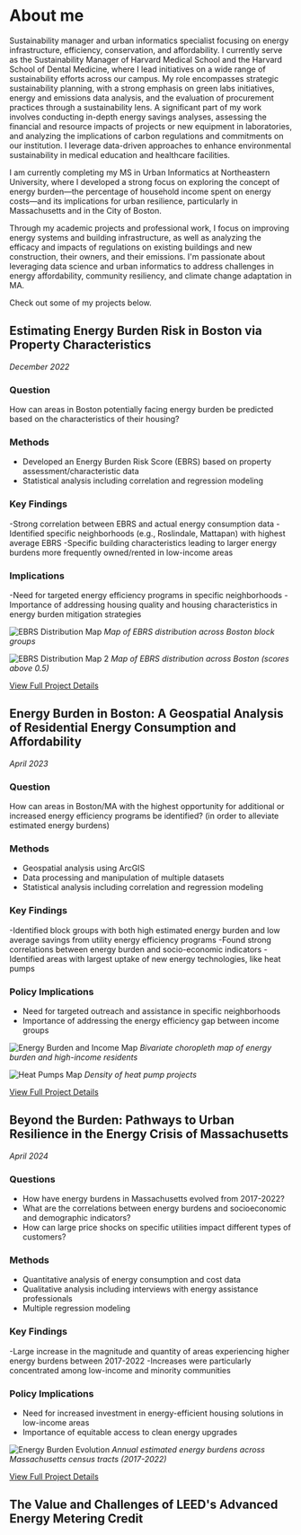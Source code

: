 # About me
Sustainability manager and urban informatics specialist focusing on energy infrastructure, efficiency, conservation, and affordability. I currently serve as the Sustainability Manager of Harvard Medical School and the Harvard School of Dental Medicine, where I lead initiatives on a wide range of sustainability efforts across our campus. My role encompasses strategic sustainability planning, with a strong emphasis on green labs initiatives, energy and emissions data analysis, and the evaluation of procurement practices through a sustainability lens.
A significant part of my work involves conducting in-depth energy savings analyses, assessing the financial and resource impacts of projects or new equipment in laboratories, and analyzing the implications of carbon regulations and commitments on our institution. I leverage data-driven approaches to enhance environmental sustainability in medical education and healthcare facilities.

I am currently completing my MS in Urban Informatics at Northeastern University, where I developed a strong focus on exploring the concept of energy burden—the percentage of household income spent on energy costs—and its implications for urban resilience, particularly in Massachusetts and in the City of Boston.

Through my academic projects and professional work, I focus on improving energy systems and building infrastructure, as well as analyzing the efficacy and impacts of regulations on existing buildings and new construction, their owners, and their emissions. I'm passionate about leveraging data science and urban informatics to address challenges in energy affordability, community resiliency, and climate change adaptation in MA. 

Check out some of my projects below. 

## Estimating Energy Burden Risk in Boston via Property Characteristics
*December 2022*

### Question
How can areas in Boston potentially facing energy burden be predicted based on the characteristics of their housing?

### Methods
- Developed an Energy Burden Risk Score (EBRS) based on property assessment/characteristic data
- Statistical analysis including correlation and regression modeling

### Key Findings
-Strong correlation between EBRS and actual energy consumption data
-Identified specific neighborhoods (e.g., Roslindale, Mattapan) with highest average EBRS 
-Specific building characteristics leading to larger energy burdens more frequently owned/rented in low-income areas


### Implications
-Need for targeted energy efficiency programs in specific neighborhoods
-Importance of addressing housing quality and housing characteristics in energy burden mitigation strategies 

![EBRS Distribution Map](/assets/img/ebrs_distribution_map_bg.png)
*Map of EBRS distribution across Boston block groups*

![EBRS Distribution Map 2](/assets/img/ebrs_distribution_map_5.png)
*Map of EBRS distribution across Boston (scores above 0.5)*

[View Full Project Details](project1.md)

## Energy Burden in Boston: A Geospatial Analysis of Residential Energy Consumption and Affordability
*April 2023*

### Question
How can areas in Boston/MA with the highest opportunity for additional or increased energy efficiency programs be identified? (in order to alleviate estimated energy burdens)

### Methods
- Geospatial analysis using ArcGIS
- Data processing and manipulation of multiple datasets
- Statistical analysis including correlation and regression modeling

### Key Findings
-Identified block groups with both high estimated energy burden and low average savings from utility energy efficiency programs
-Found strong correlations between energy burden and socio-economic indicators 
-Identified areas with largest uptake of new energy technologies, like heat pumps

### Policy Implications
- Need for targeted outreach and assistance in specific neighborhoods
- Importance of addressing the energy efficiency gap between income groups

![Energy Burden and Income Map](/assets/img/energy_burden_income_map.png)
*Bivariate choropleth map of energy burden and high-income residents*

![Heat Pumps Map](/assets/img/heat_pumps.jpg)
*Density of heat pump projects*

[View Full Project Details](project2.md)

## Beyond the Burden: Pathways to Urban Resilience in the Energy Crisis of Massachusetts
*April 2024*

### Questions
- How have energy burdens in Massachusetts evolved from 2017-2022?
- What are the correlations between energy burdens and socioeconomic and demographic indicators?
- How can large price shocks on specific utilities impact different types of customers?

### Methods
- Quantitative analysis of energy consumption and cost data
- Qualitative analysis including interviews with energy assistance professionals
- Multiple regression modeling

### Key Findings
-Large increase in the magnitude and quantity of areas experiencing higher energy burdens between 2017-2022
-Increases were particularly concentrated among low-income and minority communities 

### Policy Implications
- Need for increased investment in energy-efficient housing solutions in low-income areas
- Importance of equitable access to clean energy upgrades

![Energy Burden Evolution](/assets/img/burden_change.gif)
*Annual estimated energy burdens across Massachusetts census tracts (2017-2022)*

[View Full Project Details](project3.md)


## The Value and Challenges of LEED's Advanced Energy Metering Credit

